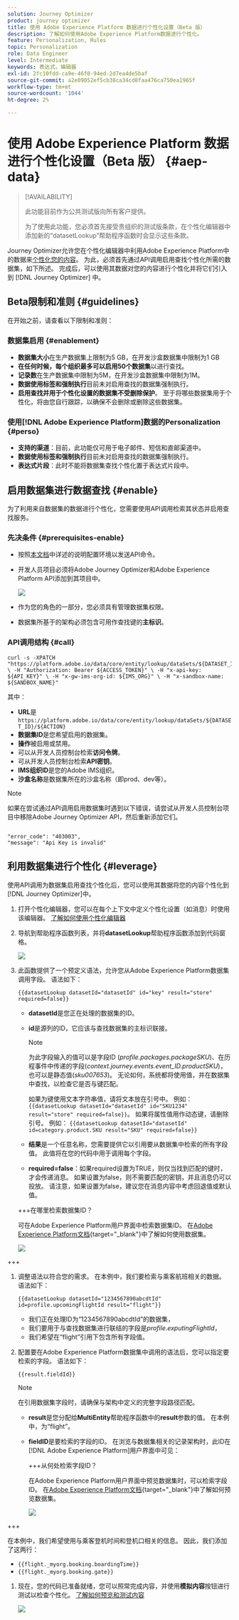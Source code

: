 ```yaml
---
solution: Journey Optimizer
product: journey optimizer
title: 使用 Adobe Experience Platform 数据进行个性化设置（Beta 版）
description: 了解如何使用Adobe Experience Platform数据进行个性化。
feature: Personalization, Rules
topic: Personalization
role: Data Engineer
level: Intermediate
keywords: 表达式，编辑器
exl-id: 2fc10fdd-ca9e-46f0-94ed-2d7ea4de5baf
source-git-commit: a2e09052ef5cb38ca34cd8faa476ca750ea1965f
workflow-type: tm+mt
source-wordcount: '1044'
ht-degree: 2%

---
```


# 使用 Adobe Experience Platform 数据进行个性化设置（Beta 版） {#aep-data}

>[!AVAILABILITY]
>
>此功能目前作为公共测试版向所有客户提供。
>
>为了使用此功能，您必须首先接受贵组织的测试版条款，在个性化编辑器中添加新的“datasetLookup”帮助程序函数时会显示这些条款。

Journey Optimizer允许您在个性化编辑器中利用Adobe Experience Platform中的数据来[个性化您的内容](../personalization/personalize.md)。 为此，必须首先通过API调用启用查找个性化所需的数据集，如下所述。 完成后，可以使用其数据对您的内容进行个性化并将它们引入到 [!DNL Journey Optimizer] 中。

## Beta限制和准则 {#guidelines}

在开始之前，请查看以下限制和准则：

### 数据集启用 {#enablement}

* **数据集大小**&#x200B;在生产数据集上限制为5 GB，在开发沙盒数据集中限制为1 GB
* **在任何时候，每个组织最多可以启用50个数据集**&#x200B;以进行查找。
* **记录数**&#x200B;在生产数据集中限制为5M，在开发沙盒数据集中限制为1M。
* **数据使用标签和强制执行**&#x200B;目前未对启用查找的数据集强制执行。
* **启用查找并用于个性化设置的数据集不受删除保护**。 至于将哪些数据集用于个性化，将由您自行跟踪，以确保不会删除或删除这些数据集。

### 使用[!DNL Adobe Experience Platform]数据的Personalization {#perso}

* **支持的渠道**：目前，此功能仅可用于电子邮件、短信和直邮渠道中。
* **数据使用标签和强制执行**&#x200B;目前未对启用查找的数据集强制执行。
* **表达式片段**：此时不能将数据集查找个性化置于表达式片段中。

## 启用数据集进行数据查找 {#enable}

为了利用来自数据集的数据进行个性化，您需要使用API调用检索其状态并启用查找服务。

### 先决条件 {#prerequisites-enable}

* 按照[本文档](https://developer.adobe.com/journey-optimizer-apis/references/authentication/)中详述的说明配置环境以发送API命令。
* 开发人员项目必须将Adobe Journey Optimizer和Adobe Experience Platform API添加到其项目中。

  ![](assets/aep-data-api.png)

* 作为您的角色的一部分，您必须具有管理数据集权限。
* 数据集所基于的架构必须包含可用作查找键的&#x200B;**主标识**。

### API调用结构 {#call}

```
curl -s -XPATCH "https://platform.adobe.io/data/core/entity/lookup/dataSets/${DATASET_ID}/${ACTION}" \ -H "Authorization: Bearer ${ACCESS_TOKEN}" \ -H "x-api-key: ${API_KEY}" \ -H "x-gw-ims-org-id: ${IMS_ORG}" \ -H "x-sandbox-name: ${SANDBOX_NAME}"
```

其中：

* **URL**&#x200B;是`https://platform.adobe.io/data/core/entity/lookup/dataSets/${DATASET_ID}/${ACTION}`
* **数据集ID**&#x200B;是您希望启用的数据集。
* **操作**&#x200B;被启用或禁用。
* 可以从开发人员控制台检索&#x200B;**访问令牌**。
* 可从开发人员控制台检索&#x200B;**API密钥**。
* **IMS组织ID**&#x200B;是您的Adobe IMS组织。
* **沙盒名称**&#x200B;是数据集所在的沙盒名称（即prod、dev等）。

>[!NOTE]
>
>如果在尝试通过API调用启用数据集时遇到以下错误，请尝试从开发人员控制台项目中移除Adobe Journey Optimizer API，然后重新添加它们。
>
>```
>
>"error_code": "403003", 
>"message": "Api Key is invalid"
>
>```

## 利用数据集进行个性化 {#leverage}

使用API调用为数据集启用查找个性化后，您可以使用其数据将您的内容个性化到[!DNL Journey Optimizer]中。

1. 打开个性化编辑器，您可以在每个上下文中定义个性化设置（如消息）时使用该编辑器。 [了解如何使用个性化编辑器](../personalization/personalization-build-expressions.md)

1. 导航到帮助程序函数列表，并将&#x200B;**datasetLookup**&#x200B;帮助程序函数添加到代码窗格。

   ![](assets/aep-data-helper.png)

1. 此函数提供了一个预定义语法，允许您从Adobe Experience Platform数据集调用字段。 语法如下：

   ```
   {{datasetLookup datasetId="datasetId" id="key" result="store" required=false}}
   ```

   * **datasetId**&#x200B;是您正在处理的数据集的ID。
   * **id**&#x200B;是源列的ID，它应该与查找数据集的主标识联接。

     >[!NOTE]
     >
     >为此字段输入的值可以是字段ID (*profile.packages.packageSKU*)、在历程事件中传递的字段(*context.journey.events.event_ID.productSKU*)，也可以是静态值(*sku007653*)。 无论如何，系统都将使用值，并在数据集中查找，以检查它是否与键匹配。
     >
     >如果为键使用文本字符串值，请将文本放在引号中。 例如： `{{datasetLookup datasetId="datasetId" id="SKU1234" result="store" required=false}}`。 如果将属性值用作动态键，请删除引号。 例如： `{{datasetLookup datasetId="datasetId" id=category.product.SKU result="SKU" required=false}}`

   * **结果**&#x200B;是一个任意名称，您需要提供它以引用要从数据集中检索的所有字段值。 此值将在您的代码中用于调用每个字段。

   * **required=false**：如果required设置为TRUE，则仅当找到匹配的键时，才会传递消息。 如果设置为false，则不需要匹配的密钥，并且消息仍可以投放。 请注意，如果设置为false，建议您在消息内容中考虑回退值或默认值。

   +++在哪里检索数据集ID？

   可在Adobe Experience Platform用户界面中检索数据集ID。 在[Adobe Experience Platform文档](https://experienceleague.adobe.com/en/docs/experience-platform/catalog/datasets/user-guide#view-datasets){target="_blank"}中了解如何使用数据集。

   ![](assets/aep-data-dataset.png)

+++

1. 调整语法以符合您的需求。 在本例中，我们要检索与乘客航班相关的数据。 语法如下：

   ```
   {{datasetLookup datasetId="1234567890abcdtId" id=profile.upcomingFlightId result="flight"}}
   ```

   * 我们正在处理ID为“1234567890abcdtId”的数据集，
   * 我们要用于与查找数据集进行联结的字段是&#x200B;*profile.exputingFlightId*，
   * 我们希望在“flight”引用下包含所有字段值。

1. 配置要在Adobe Experience Platform数据集中调用的语法后，您可以指定要检索的字段。 语法如下：

   ```
   {{result.fieldId}}
   ```

   >[!NOTE]
   >
   >在引用数据集字段时，请确保与架构中定义的完整字段路径匹配。

   * **result**&#x200B;是您分配给&#x200B;**MultiEntity**&#x200B;帮助程序函数中的&#x200B;**result**&#x200B;参数的值。 在本例中，为“flight”。
   * **fieldID**&#x200B;是要检索的字段的ID。 在浏览与数据集相关的记录架构时，此ID在[!DNL Adobe Experience Platform]用户界面中可见：

     +++从何处检索字段ID？

     在Adobe Experience Platform用户界面中预览数据集时，可以检索字段ID。 在[Adobe Experience Platform文档](https://experienceleague.adobe.com/en/docs/experience-platform/catalog/datasets/user-guide#preview){target="_blank"}中了解如何预览数据集。

     ![](assets/aep-data-field.png)

+++

   在本例中，我们希望使用与乘客登机时间和登机口相关的信息。 因此，我们添加了这两行：

   * `{{flight._myorg.booking.boardingTime}}`
   * `{{flight._myorg.booking.gate}}`

1. 现在，您的代码已准备就绪，您可以照常完成内容，并使用&#x200B;**模拟内容**&#x200B;按钮进行测试以检查个性化。 [了解如何预览和测试内容](../content-management/preview-test.md)


   ![](assets/aep-data-sample.png)
